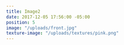 ```yaml
---
title: Image2
date: 2017-12-05 17:56:00 -05:00
position: 5
image: "/uploads/front.jpg"
texture-image: "/uploads/textures/pink.png"
---
```


